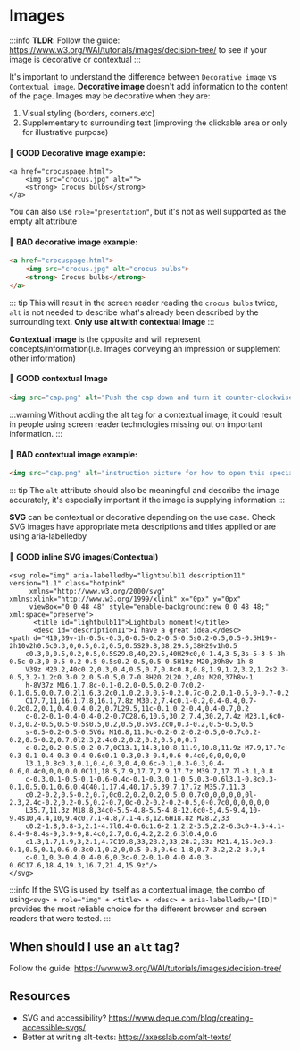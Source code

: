 # Images
:::info
**TLDR**: Follow the guide: https://www.w3.org/WAI/tutorials/images/decision-tree/ to see if your image is decorative or contextual
:::

It's important to understand the difference between `Decorative image` vs `Contextual image`. 
**Decorative image** doesn't add information to the content of the page.
Images may be decorative when they are:
1. Visual styling (borders, corners.etc)
2. Supplementary to surrounding text (improving the clickable area or only for illustrative purpose)

#### :tada: GOOD Decorative image example:
```html{2}
<a href="crocuspage.html">
	<img src="crocus.jpg" alt="">
	<strong> Crocus bulbs</strong>
</a>
```
You can also use `role="presentation"`, but it's not as well supported as the empty alt attribute
#### :lady_beetle: BAD decorative image example:
```html
<a href="crocuspage.html">
	<img src="crocus.jpg" alt="crocus bulbs">
	<strong> Crocus bulbs</strong>
</a>
```
::: tip
This will result in the screen reader reading the `crocus bulbs` twice, `alt` is not needed to describe what's already been described by the surrounding text. **Only use alt with contextual image**
:::

**Contextual image** is the opposite and will represent concepts/information(i.e. Images conveying an impression or supplement other information)
#### :tada: GOOD contextual Image
```html
<img src="cap.png" alt="Push the cap down and turn it counter-clockwise (from right to left)">
```
:::warning
Without adding the alt tag for a contextual image, it could result in people using screen reader technologies missing out on important information.
:::

#### :lady_beetle: BAD contextual image example:
```html
<img src="cap.png" alt="instruction picture for how to open this special cap">
```
::: tip
The `alt` attribute should also be meaningful and describe the image accurately, it's especially important if the image is supplying information
:::

**SVG** can be contextual or decorative depending on the use case.
Check SVG images have appropriate meta descriptions and titles applied or are using aria-labelledby
#### :tada: GOOD inline SVG images(Contextual)
```html{1,4,5}
<svg role="img" aria-labelledby="lightbulb11 description11" version="1.1" class="hotpink" 
     xmlns="http://www.w3.org/2000/svg" xmlns:xlink="http://www.w3.org/1999/xlink" x="0px" y="0px" 
     viewBox="0 0 48 48" style="enable-background:new 0 0 48 48;" xml:space="preserve">
      <title id="lightbulb11">Lightbulb moment!</title>
      <desc id="description11">I have a great idea.</desc>
<path d="M19,39v-1h-0.5c-0.3,0-0.5-0.2-0.5-0.5s0.2-0.5,0.5-0.5H19v-2h10v2h0.5c0.3,0,0.5,0.2,0.5,0.5S29.8,38,29.5,38H29v1h0.5
    c0.3,0,0.5,0.2,0.5,0.5S29.8,40,29.5,40H29c0,0-1.4,3-5,3s-5-3-5-3h-0.5c-0.3,0-0.5-0.2-0.5-0.5s0.2-0.5,0.5-0.5H19z M20,39h8v-1h-8
    V39z M20.2,40c0.2,0.3,0.4,0.5,0.7,0.8c0.8,0.8,1.9,1.2,3.2,1.2s2.3-0.5,3.2-1.2c0.3-0.2,0.5-0.5,0.7-0.8H20.2L20.2,40z M20,37h8v-1
    h-8V37z M16.1,7.8c-0.1-0.2,0-0.5,0.2-0.7c0.2-0.1,0.5,0,0.7,0.2l1.6,3.2c0.1,0.2,0,0.5-0.2,0.7c-0.2,0.1-0.5,0-0.7-0.2
    C17.7,11,16.1,7.8,16.1,7.8z M30.2,7.4c0.1-0.2,0.4-0.4,0.7-0.2c0.2,0.1,0.4,0.4,0.2,0.7L29.5,11c-0.1,0.2-0.4,0.4-0.7,0.2
    c-0.2-0.1-0.4-0.4-0.2-0.7C28.6,10.6,30.2,7.4,30.2,7.4z M23.1,6c0-0.3,0.2-0.5,0.5-0.5s0.5,0.2,0.5,0.5v3.2c0,0.3-0.2,0.5-0.5,0.5
    s-0.5-0.2-0.5-0.5V6z M10.8,11.9c-0.2-0.2-0.2-0.5,0-0.7c0.2-0.2,0.5-0.2,0.7,0l2.3,2.4c0.2,0.2,0.2,0.5,0,0.7
    c-0.2,0.2-0.5,0.2-0.7,0C13.1,14.3,10.8,11.9,10.8,11.9z M7.9,17.7c-0.3-0.1-0.4-0.3-0.4-0.6c0.1-0.3,0.3-0.4,0.6-0.4c0,0,0,0,0,0
    l3.1,0.8c0.3,0.1,0.4,0.3,0.4,0.6c-0.1,0.3-0.3,0.4-0.6,0.4c0,0,0,0,0,0C11,18.5,7.9,17.7,7.9,17.7z M39.7,17.7l-3.1,0.8
    c-0.3,0.1-0.5-0.1-0.6-0.4c-0.1-0.3,0.1-0.5,0.3-0.6l3.1-0.8c0.3-0.1,0.5,0.1,0.6,0.4C40.1,17.4,40,17.6,39.7,17.7z M35.7,11.3
    c0.2-0.2,0.5-0.2,0.7,0c0.2,0.2,0.2,0.5,0,0.7c0,0,0,0,0,0l-2.3,2.4c-0.2,0.2-0.5,0.2-0.7,0c-0.2-0.2-0.2-0.5,0-0.7c0,0,0,0,0,0
    L35.7,11.3z M18.8,34c0-5.5-4.8-5.5-4.8-12.6c0-5,4.5-9.4,10-9.4s10,4.4,10,9.4c0,7.1-4.8,7.1-4.8,12.6H18.8z M28.2,33
    c0.2-1.8,0.8-3,2.1-4.7l0.4-0.6c1.6-2.1,2.2-3.5,2.2-6.3c0-4.5-4.1-8.4-9-8.4s-9,3.9-9,8.4c0,2.7,0.6,4.2,2.2,6.3l0.4,0.6
    c1.3,1.7,1.9,3,2.1,4.7C19.8,33,28.2,33,28.2,33z M21.4,15.9c0.3-0.1,0.5,0.1,0.6,0.3c0.1,0.2,0,0.5-0.3,0.6c-1.8,0.7-3.2,2.2-3.9,4
    c-0.1,0.3-0.4,0.4-0.6,0.3c-0.2-0.1-0.4-0.4-0.3-0.6C17.6,18.4,19.3,16.7,21.4,15.9z"/>
</svg>
```
:::info
If the SVG is used by itself as a contextual image, the combo of using`<svg> + role="img" + <title> + <desc> + aria-labelledby="[ID]"` provides
the most reliable choice for the different browser and screen readers that were tested.
:::

## When should I use an `alt` tag?
Follow the guide: https://www.w3.org/WAI/tutorials/images/decision-tree/

## Resources
- SVG and accessibility? https://www.deque.com/blog/creating-accessible-svgs/
- Better at writing alt-texts: https://axesslab.com/alt-texts/
